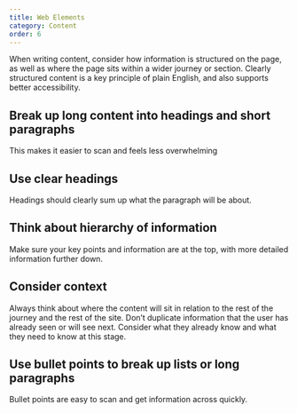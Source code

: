 ```yaml
---
title: Web Elements
category: Content
order: 6
---
```


When writing content, consider how information is structured on the page, as well as where the page sits within a wider journey or section. Clearly structured content is a key principle of plain English, and also supports better accessibility. 

## Break up long content into headings and short paragraphs ##
This makes it easier to scan and feels less overwhelming

## Use clear headings ## 
Headings should clearly sum up what the paragraph will be about. 

## Think about hierarchy of information ##
Make sure your key points and information are at the top, with more detailed information further down. 

## Consider context ##
Always think about where the content will sit in relation to the rest of the journey and the rest of the site. Don’t duplicate information that the user has already seen or will see next. Consider what they already know and what they need to know at this stage. 

## Use bullet points to break up lists or long paragraphs ##
Bullet points are easy to scan and get information across quickly.  
